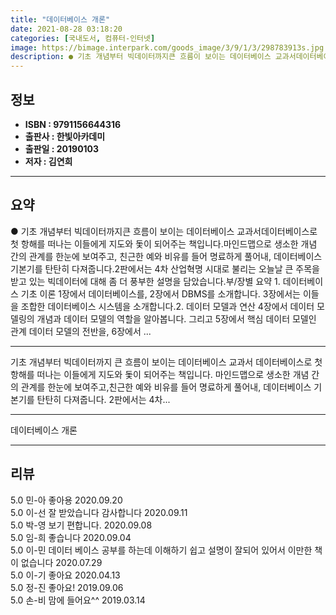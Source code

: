 ```yaml
---
title: "데이터베이스 개론"
date: 2021-08-28 03:18:20
categories: [국내도서, 컴퓨터-인터넷]
image: https://bimage.interpark.com/goods_image/3/9/1/3/298783913s.jpg
description: ● 기초 개념부터 빅데이터까지큰 흐름이 보이는 데이터베이스 교과서데이터베이스로 첫 항해를 떠나는 이들에게 지도와 돛이 되어주는 책입니다.마인드맵으로 생소한 개념 간의 관계를 한눈에 보여주고, 친근한 예와 비유를 들어 명료하게 풀어내, 데이터베이스 기본기를 탄탄히 다져줍니다.2판에서는
---
```


## **정보**

- **ISBN : 9791156644316**
- **출판사 : 한빛아카데미**
- **출판일 : 20190103**
- **저자 : 김연희**

------



## **요약**

●  기초 개념부터 빅데이터까지큰 흐름이 보이는 데이터베이스 교과서데이터베이스로 첫 항해를 떠나는 이들에게 지도와 돛이 되어주는 책입니다.마인드맵으로 생소한 개념 간의 관계를 한눈에 보여주고, 친근한 예와 비유를 들어 명료하게 풀어내, 데이터베이스 기본기를 탄탄히 다져줍니다.2판에서는 4차 산업혁명 시대로 불리는 오늘날 큰 주목을 받고 있는 빅데이터에 대해 좀 더 풍부한 설명을 담았습니다.부/장별 요약 1. 데이터베이스 기초 이론  1장에서 데이터베이스를, 2장에서 DBMS를 소개합니다. 3장에서는 이들을 조합한 데이터베이스 시스템을 소개합니다.2. 데이터 모델과 연산  4장에서 데이터 모델링의 개념과 데이터 모델의 역할을 알아봅니다. 그리고 5장에서 핵심 데이터 모델인 관계 데이터 모델의 전반을, 6장에서 ...

------

기초 개념부터 빅데이터까지 큰 흐름이 보이는 데이터베이스 교과서
데이터베이스로 첫 항해를 떠나는 이들에게 지도와 돛이 되어주는 책입니다.
마인드맵으로 생소한 개념 간의 관계를 한눈에 보여주고,친근한 예와 비유를 들어 명료하게 풀어내, 데이터베이스 기본기를 탄탄히 다져줍니다.
2판에서는 4차... 

------


데이터베이스 개론 

------


## **리뷰** 

5.0 민-아 좋아용 2020.09.20 <br/>5.0 이-선 잘 받았습니다 감사합니다  2020.09.11 <br/>5.0 박-영 보기 편합니다. 2020.09.08 <br/>5.0 임-희 좋습니다 2020.09.04 <br/>5.0 이-민 데이터 베이스  공부를  하는데 이해하기 쉽고 설명이 잘되어 있어서 이만한  책이  없습니다
 2020.07.29 <br/>5.0 이-기 좋아요 2020.04.13 <br/>5.0 정-진 좋아요! 2019.09.06 <br/>5.0 손-비 맘에 들어요^^ 2019.03.14 <br/>